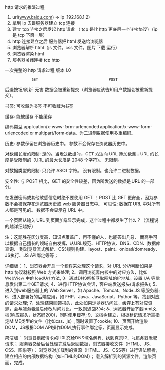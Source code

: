 http 请求的推演过程

1.  url(www.baidu.com) => ip (192.168.1.2)
2.  拿到 ip 去跟服务器建立 tcp 连接
3.  建立 tcp 连接之后发起 http 请求 （ tcp 是比 http 更底层一个连接协议）（ip 是 tcp 下面一层）
4.  http 连接建立之后 服务器把 html 发送给浏览器
5.  浏览器解析 html（js 文件，css 文件，图片 下载 运行）
6.  浏览器渲染 html
7.  服务器关闭连接 tcp http

一次完整的 http 请求过程 版本 1.0



                GET	                               POST
后退按钮/刷新:	无害	数据会被重新提交（浏览器应该告知用户数据会被重新提交）。

书签:	可收藏为书签	不可收藏为书签

缓存:	能被缓存	不能缓存

编码类型	application/x-www-form-urlencoded	application/x-www-form-urlencoded or multipart/form-data。为二进制数据使用多重编码。

历史:	参数保留在浏览器历史中。	参数不会保存在浏览器历史中。

对数据长度的限制:	是的。当发送数据时，GET 方法向 URL 添加数据；URL 的长度是受限制的（URL 的最大长度是 2048 个字符）。	无限制。

对数据类型的限制:	只允许 ASCII 字符。	没有限制。也允许二进制数据。

安全性:	与 POST 相比，GET 的安全性较差，因为所发送的数据是 URL 的一部分。

在发送密码或其他敏感信息时绝不要使用 GET ！	POST 比 GET 更安全，因为参数不会被保存在浏览器历史或 web 服务器日志中。
可见性:	数据在 URL 中对所有人都是可见的。	数据不会显示在 URL 中。





一个页面从输入 URL 到页面加载显示完成，这个过程中都发生了什么？（流程说的越详细越好）

  注：这题胜在区分度高，知识点覆盖广，再不懂的人，也能答出几句，
  而高手可以根据自己擅长的领域自由发挥，从URL规范、HTTP协议、DNS、CDN、数据库查询、
  到浏览器流式解析、CSS规则构建、layout、paint、onload/domready、JS执行、JS API绑定等等；

  详细版：
    1、浏览器会开启一个线程来处理这个请求，对 URL 分析判断如果是 http 协议就按照 Web 方式来处理;
    2、调用浏览器内核中的对应方法，比如 WebView 中的 loadUrl 方法;
    3、通过DNS解析获取网址的IP地址，设置 UA 等信息发出第二个GET请求;
    4、进行HTTP协议会话，客户端发送报头(请求报头);
    5、进入到web服务器上的 Web Server，如 Apache、Tomcat、Node.JS 等服务器;
    6、进入部署好的后端应用，如 PHP、Java、JavaScript、Python 等，找到对应的请求处理;
    7、处理结束回馈报头，此处如果浏览器访问过，缓存上有对应资源，会与服务器最后修改时间对比，一致则返回304;
    8、浏览器开始下载html文档(响应报头，状态码200)，同时使用缓存;
    9、文档树建立，根据标记请求所需指定MIME类型的文件（比如css、js）,同时设置了cookie;
    10、页面开始渲染DOM，JS根据DOM API操作DOM,执行事件绑定等，页面显示完成。

  简洁版：
    浏览器根据请求的URL交给DNS域名解析，找到真实IP，向服务器发起请求；
    服务器交给后台处理完成后返回数据，浏览器接收文件（HTML、JS、CSS、图象等）；
    浏览器对加载到的资源（HTML、JS、CSS等）进行语法解析，建立相应的内部数据结构（如HTML的DOM）；
    载入解析到的资源文件，渲染页面，完成。